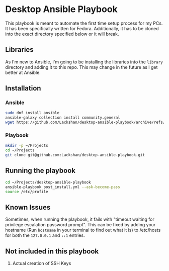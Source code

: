 # Desktop Ansible Playbook
This playbook is meant to automate the first time setup process for my PCs. It has been specifically written for Fedora. Additionally, it has to be cloned into the exact directory specified below or it will break.

## Libraries
As I'm new to Ansible, I'm going to be installing the libraries into the ```library``` directory and adding it to this repo. This may change in the future as I get better at Ansible.

## Installation
### Ansible
```bash
sudo dnf install ansible
ansible-galaxy collection install community.general
wget https://github.com/Lackshan/desktop-ansible-playbook/archive/refs/heads/master.zip
```

### Playbook
```bash
mkdir -p ~/Projects
cd ~/Projects
git clone git@github.com:Lackshan/desktop-ansible-playbook.git
```

## Running the playbook
```bash
cd ~/Projects/desktop-ansible-playbook
ansible-playbook post_install.yml --ask-become-pass
source /etc/profile
```
## Known Issues
Sometimes, when running the playbook, it fails with "timeout waiting for privilege escalation password prompt". This can be fixed by adding your hostname (Run ```hostname``` in your terminal to find out what it is) to /etc/hosts for both the ```127.0.0.1``` and ```::1``` entries.

## Not included in this playbook
1. Actual creation of SSH Keys
